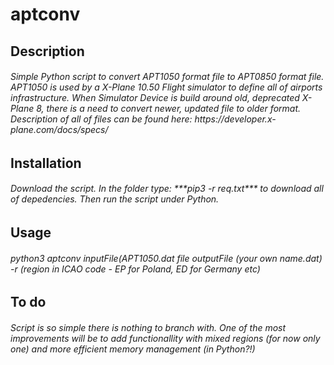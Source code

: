 # aptconv

<h2>Description</h2>
<h6>Simple Python script to convert APT1050 format file to APT0850 format file. 
APT1050 is used by a X-Plane 10.50 Flight simulator to define all of airports infrastructure. When Simulator Device is build around old, deprecated X-Plane 8, there is a need to convert newer, updated file to older format. 
Description of all of files can be found here:
https://developer.x-plane.com/docs/specs/</h6>

<h2>Installation</h2>
<h6>Download the script. 
In the folder type: ***pip3 -r req.txt*** to download all of depedencies. 
Then run the script under Python. </h6>

<h2>Usage</h2>
<h6>python3 aptconv inputFile(APT1050.dat file outputFile (your own name.dat) -r (region in ICAO code - EP for Poland, ED for Germany etc)
 </h6>

<h2>To do</h2>
<h6>Script is so simple there is nothing to branch with. One of the most improvements will be to add functionallity with mixed regions (for now only one) and more efficient memory management (in Python?!)</h6>




